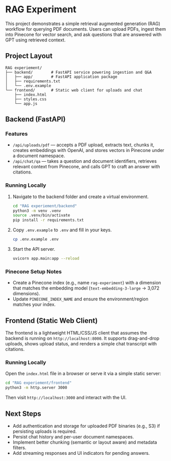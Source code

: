 # RAG Experiment

This project demonstrates a simple retrieval augmented generation (RAG) workflow for querying PDF documents. Users can upload PDFs, ingest them into Pinecone for vector search, and ask questions that are answered with GPT using retrieved context.

## Project Layout

```
RAG experiement/
├── backend/        # FastAPI service powering ingestion and Q&A
│   ├── app/        # FastAPI application package
│   ├── requirements.txt
│   └── .env.example
└── frontend/       # Static web client for uploads and chat
    ├── index.html
    ├── styles.css
    └── app.js
```

## Backend (FastAPI)

### Features
- `/api/uploads/pdf` — accepts a PDF upload, extracts text, chunks it, creates embeddings with OpenAI, and stores vectors in Pinecone under a document namespace.
- `/api/chat/qa` — takes a question and document identifiers, retrieves relevant context from Pinecone, and calls GPT to craft an answer with citations.

### Running Locally
1. Navigate to the backend folder and create a virtual environment.
   ```bash
   cd "RAG experiement/backend"
   python3 -m venv .venv
   source .venv/bin/activate
   pip install -r requirements.txt
   ```
2. Copy `.env.example` to `.env` and fill in your keys.
   ```bash
   cp .env.example .env
   ```
3. Start the API server.
   ```bash
   uvicorn app.main:app --reload
   ```

### Pinecone Setup Notes
- Create a Pinecone index (e.g., name `rag-experiment`) with a dimension that matches the embedding model (`text-embedding-3-large` → 3,072 dimensions).
- Update `PINECONE_INDEX_NAME` and ensure the environment/region matches your index.

## Frontend (Static Web Client)

The frontend is a lightweight HTML/CSS/JS client that assumes the backend is running on `http://localhost:8000`. It supports drag-and-drop uploads, shows upload status, and renders a simple chat transcript with citations.

### Running Locally
Open the `index.html` file in a browser or serve it via a simple static server:
```bash
cd "RAG experiement/frontend"
python3 -m http.server 3000
```
Then visit `http://localhost:3000` and interact with the UI.

## Next Steps
- Add authentication and storage for uploaded PDF binaries (e.g., S3) if persisting uploads is required.
- Persist chat history and per-user document namespaces.
- Implement better chunking (semantic or layout aware) and metadata filters.
- Add streaming responses and UI indicators for pending answers.
